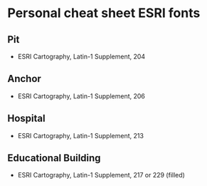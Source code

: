 # Personal cheat sheet ESRI fonts
## Pit
- ESRI Cartography, Latin-1 Supplement, 204

## Anchor
- ESRI Cartography, Latin-1 Supplement, 206

## Hospital
- ESRI Cartography, Latin-1 Supplement, 213

## Educational Building
- ESRI Cartography, Latin-1 Supplement, 217 or 229 (filled)

